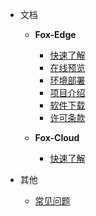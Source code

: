 - 文档
  - **Fox-Edge**
    - [快速了解](fox-edge-quickstart.md)  
    - [在线预览](fox-edge-preview.md)  
    - [环境部署](fox-edge-deploy.md)
    - [项目介绍](fox-edge-introduction.md)
    - [软件下载](fox-edge-download.md)  
    - [许可条款](fox-edge-license.md)
	
  - **Fox-Cloud**
    - [快速了解](fox-cloud-readme.md)  
  
- 其他

  - [常见问题](helpers.md)



